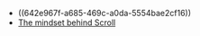 - ((642e967f-a685-469c-a0da-5554bae2cf16))
- [The mindset behind Scroll](https://hackmd.io/@yezhang/B167uMZRs)